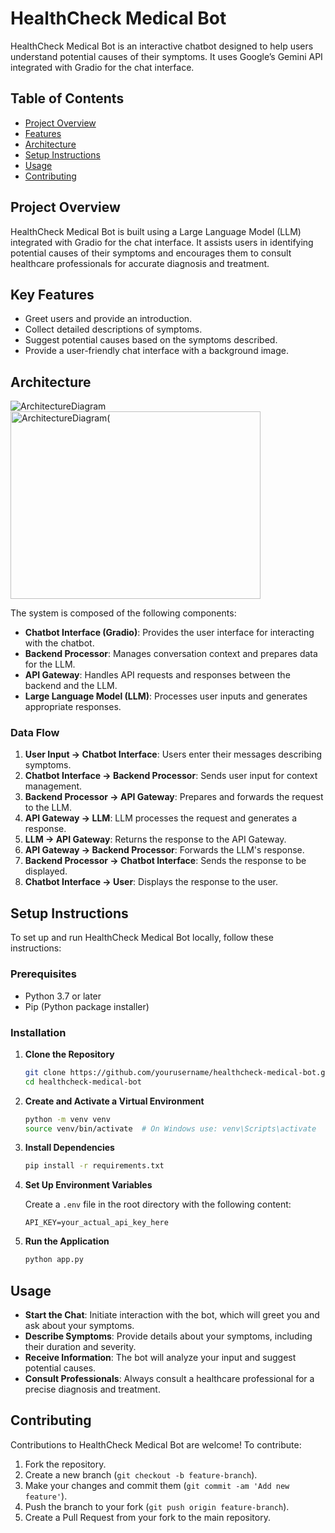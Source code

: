 # HealthCheck Medical Bot

HealthCheck Medical Bot is an interactive chatbot designed to help users understand potential causes of their symptoms. It uses Google’s Gemini API integrated with Gradio for the chat interface.

## Table of Contents

- [Project Overview](#project-overview)
- [Features](#features)
- [Architecture](#architecture)
- [Setup Instructions](#setup-instructions)
- [Usage](#usage)
- [Contributing](#contributing)

## Project Overview

HealthCheck Medical Bot is built using a Large Language Model (LLM) integrated with Gradio for the chat interface. It assists users in identifying potential causes of their symptoms and encourages them to consult healthcare professionals for accurate diagnosis and treatment.

## Key Features

- Greet users and provide an introduction.
- Collect detailed descriptions of symptoms.
- Suggest potential causes based on the symptoms described.
- Provide a user-friendly chat interface with a background image.

## Architecture

![ArchitectureDiagram](https://github.com/user-attachments/assets/97e5b52d-d019-4316-a60e-594c7445ff36)
<img src="https://github.com/user-attachments/assets/97e5b52d-d019-4316-a60e-594c7445ff36" alt="ArchitectureDiagram(" width="400" height="300">

The system is composed of the following components:

- **Chatbot Interface (Gradio)**: Provides the user interface for interacting with the chatbot.
- **Backend Processor**: Manages conversation context and prepares data for the LLM.
- **API Gateway**: Handles API requests and responses between the backend and the LLM.
- **Large Language Model (LLM)**: Processes user inputs and generates appropriate responses.

### Data Flow

1. **User Input → Chatbot Interface**: Users enter their messages describing symptoms.
2. **Chatbot Interface → Backend Processor**: Sends user input for context management.
3. **Backend Processor → API Gateway**: Prepares and forwards the request to the LLM.
4. **API Gateway → LLM**: LLM processes the request and generates a response.
5. **LLM → API Gateway**: Returns the response to the API Gateway.
6. **API Gateway → Backend Processor**: Forwards the LLM's response.
7. **Backend Processor → Chatbot Interface**: Sends the response to be displayed.
8. **Chatbot Interface → User**: Displays the response to the user.

## Setup Instructions

To set up and run HealthCheck Medical Bot locally, follow these instructions:

### Prerequisites

- Python 3.7 or later
- Pip (Python package installer)

### Installation

1. **Clone the Repository**

    ```bash
    git clone https://github.com/yourusername/healthcheck-medical-bot.git
    cd healthcheck-medical-bot
    ```

2. **Create and Activate a Virtual Environment**

    ```bash
    python -m venv venv
    source venv/bin/activate  # On Windows use: venv\Scripts\activate
    ```

3. **Install Dependencies**

    ```bash
    pip install -r requirements.txt
    ```

4. **Set Up Environment Variables**

    Create a `.env` file in the root directory with the following content:

    ```env
    API_KEY=your_actual_api_key_here
    ```

5. **Run the Application**

    ```bash
    python app.py
    ```

## Usage

- **Start the Chat**: Initiate interaction with the bot, which will greet you and ask about your symptoms.
- **Describe Symptoms**: Provide details about your symptoms, including their duration and severity.
- **Receive Information**: The bot will analyze your input and suggest potential causes.
- **Consult Professionals**: Always consult a healthcare professional for a precise diagnosis and treatment.

## Contributing

Contributions to HealthCheck Medical Bot are welcome! To contribute:

1. Fork the repository.
2. Create a new branch (`git checkout -b feature-branch`).
3. Make your changes and commit them (`git commit -am 'Add new feature'`).
4. Push the branch to your fork (`git push origin feature-branch`).
5. Create a Pull Request from your fork to the main repository.
